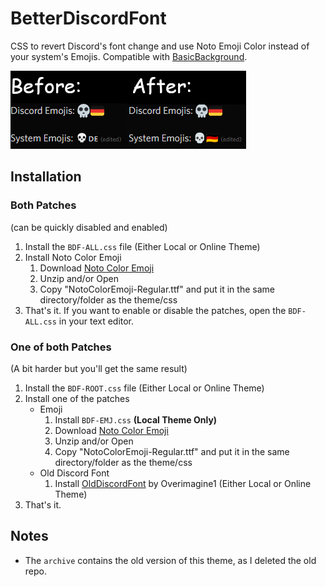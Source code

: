 # BetterDiscordFont
CSS to revert Discord's font change and use Noto Emoji Color instead of your system's Emojis. Compatible with [BasicBackground](https://mwittrien.github.io).

![Showcase](./showcase.png)

## Installation
### Both Patches
(can be quickly disabled and enabled)
1. Install the `BDF-ALL.css` file (Either Local or Online Theme)
2. Install Noto Color Emoji
    1. Download [Noto Color Emoji](https://fonts.google.com/noto/specimen/Noto+Color+Emoji)
    2. Unzip and/or Open
    3. Copy "NotoColorEmoji-Regular.ttf" and put it in the same directory/folder as the theme/css
3. That's it. If you want to enable or disable the patches, open the `BDF-ALL.css` in your text editor.

### One of both Patches
(A bit harder but you'll get the same result)
1. Install the `BDF-ROOT.css` file (Either Local or Online Theme)
2. Install one of the patches
    - Emoji
        1. Install `BDF-EMJ.css` **(Local Theme Only)**
        2. Download [Noto Color Emoji](https://fonts.google.com/noto/specimen/Noto+Color+Emoji)
        3. Unzip and/or Open
        4. Copy "NotoColorEmoji-Regular.ttf" and put it in the same directory/folder as the theme/css
    - Old Discord Font
        1. Install [OldDiscordFont](https://github.com/Overimagine1/old-discord-font/blob/main/source.css) by Overimagine1 (Either Local or Online Theme)
3. That's it.

## Notes
- The `archive` contains the old version of this theme, as I deleted the old repo.
